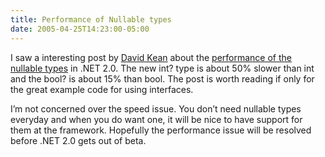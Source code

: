 ```yaml
---
title: Performance of Nullable types
date: 2005-04-25T14:23:00-05:00
---
```

I saw a interesting post by [David Kean](http://davidkean.net/) about the [performance of the nullable types](http://davidkean.net/archive/2005/04/25/393.aspx) in .NET 2.0. The new int? type is about 50% slower than int and the bool? is about 15% than bool. The post is worth reading if only for the great example code for using interfaces.

I&#8217;m not concerned over the speed issue. You don&#8217;t need nullable types everyday and when you do want one, it will be nice to have support for them at the framework. Hopefully the performance issue will be resolved before .NET 2.0 gets out of beta.
